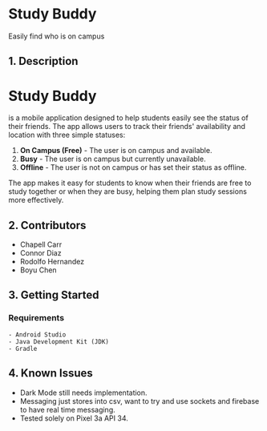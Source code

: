 # **Study Buddy**
 Easily find who is on campus

## **1. Description**
  # Study Buddy 
  is a mobile application designed to help students easily see the status of their friends. The app allows users to track their friends' availability and location with three simple statuses:

1. **On Campus (Free)** - The user is on campus and available.
2. **Busy** - The user is on campus but currently unavailable.
3. **Offline** - The user is not on campus or has set their status as offline.

The app makes it easy for students to know when their friends are free to study together or when they are busy, helping them plan study sessions more effectively.
## **2. Contributors**
- Chapell Carr
- Connor Diaz
- Rodolfo Hernandez
- Boyu Chen
## **3. Getting Started**
  ### **Requirements**
    - Android Studio
    - Java Development Kit (JDK)
    - Gradle


## **4. Known Issues**
- Dark Mode still needs implementation.
- Messaging just stores into csv, want to try and use sockets and firebase to have real time messaging.
- Tested solely on Pixel 3a API 34. 